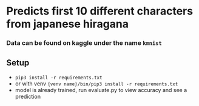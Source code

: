 # Predicts first 10 different characters from japanese hiragana
### Data can be found on kaggle under the name `kmnist`

## Setup
- `pip3 install -r requirements.txt`
- or with venv `{venv name}/bin/pip3 install -r requirements.txt`
- model is already trained, run evaluate.py to view accuracy and see a prediction

